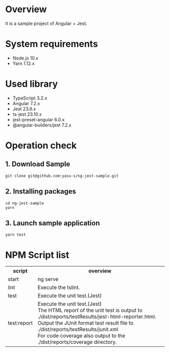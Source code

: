 # Overview

It is a sample project of Angular + Jest.

# System requirements

* Node.js 10.x
* Yarn 1.12.x

# Used library

* TypeScript 3.2.x
* Angular 7.2.x
* Jest 23.6.x
* ts-jest 23.10.x
* jest-preset-angular 6.0.x
* @angular-builders/jest 7.2.x

# Operation check  

## 1. Download Sample

```
git clone git@github.com:yasu-s/ng-jest-sample.git
```

## 2. Installing packages  

```
cd ng-jest-sample
yarn
```

## 3. Launch sample application  

```
yarn test
```


# NPM Script list

<table>
<tr>
  <th>script</th>
  <th>overview</th>
</tr>
<tr>
  <td>start</td>
  <td>ng serve</td>
</tr>
<tr>
  <td>lint</td>
  <td>Execute the tslint.</td>
</tr>
<tr>
  <td>test</td>
  <td>Execute the unit test.(Jest)</td>
</tr>
<tr>
  <td>test:report</td>
  <td>
    Execute the unit test.(Jest)<br>  
    The HTML report of the unit test is output to ./dist/reports/testResults/jest-html-reporter.html.<br>  
    Output the JUnit format test result file to ./dist/reports/testResults/junit.xml<br>  
    For code coverage also output to the ./dist/reports/coverage directory.
  </td>
</tr>
</table>

